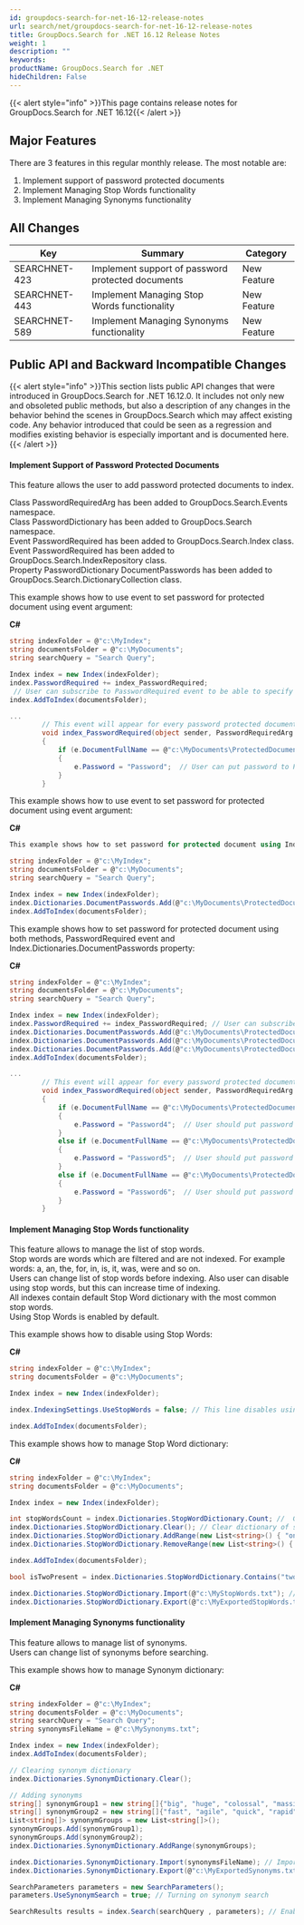 ```yaml
---
id: groupdocs-search-for-net-16-12-release-notes
url: search/net/groupdocs-search-for-net-16-12-release-notes
title: GroupDocs.Search for .NET 16.12 Release Notes
weight: 1
description: ""
keywords: 
productName: GroupDocs.Search for .NET
hideChildren: False
---
```

{{< alert style="info" >}}This page contains release notes for GroupDocs.Search for .NET 16.12{{< /alert >}}

## Major Features

There are 3 features in this regular monthly release. The most notable are:

1.  Implement support of password protected documents
2.  Implement Managing Stop Words functionality
3.  Implement Managing Synonyms functionality

## All Changes

| Key | Summary | Category |
| --- | --- | --- |
| SEARCHNET-423 | Implement support of password protected documents | New Feature |
| SEARCHNET-443 | Implement Managing Stop Words functionality | New Feature |
| SEARCHNET-589 | Implement Managing Synonyms functionality | New Feature |

## Public API and Backward Incompatible Changes

{{< alert style="info" >}}This section lists public API changes that were introduced in GroupDocs.Search for .NET 16.12.0. It includes not only new and obsoleted public methods, but also a description of any changes in the behavior behind the scenes in GroupDocs.Search which may affect existing code. Any behavior introduced that could be seen as a regression and modifies existing behavior is especially important and is documented here.{{< /alert >}}

#### Implement Support of Password Protected Documents

This feature allows the user to add password protected documents to index.

Class PasswordRequiredArg has been added to GroupDocs.Search.Events namespace.  
Class PasswordDictionary has been added to GroupDocs.Search namespace.  
Event PasswordRequired has been added to GroupDocs.Search.Index class.  
Event PasswordRequired has been added to GroupDocs.Search.IndexRepository class.  
Property PasswordDictionary DocumentPasswords has been added to GroupDocs.Search.DictionaryCollection class.

This example shows how to use event to set password for protected document using event argument:

**C#**

```csharp
string indexFolder = @"c:\MyIndex";
string documentsFolder = @"c:\MyDocuments";
string searchQuery = "Search Query";

Index index = new Index(indexFolder);
index.PasswordRequired += index_PasswordRequired;
 // User can subscribe to PasswordRequired event to be able to specify a password
index.AddToIndex(documentsFolder);

...
        // This event will appear for every password protected document
        void index_PasswordRequired(object sender, PasswordRequiredArg e)
        {
            if (e.DocumentFullName == @"c:\MyDocuments\ProtectedDocument.doc")
            {
                e.Password = "Password";  // User can put password to Password field of event argument
            }
        }


```

This example shows how to use event to set password for protected document using event argument:

**C#**

```csharp
This example shows how to set password for protected document using Index.Dictionaries.DocumentPasswords property:

string indexFolder = @"c:\MyIndex";
string documentsFolder = @"c:\MyDocuments";
string searchQuery = "Search Query";

Index index = new Index(indexFolder);
index.Dictionaries.DocumentPasswords.Add(@"c:\MyDocuments\ProtectedDocument.doc", "Password"); // User can set passwords for some documents in this property
index.AddToIndex(documentsFolder);

```

This example shows how to set password for protected document using both methods, PasswordRequired event and Index.Dictionaries.DocumentPasswords property:

**C#**

```csharp
string indexFolder = @"c:\MyIndex";
string documentsFolder = @"c:\MyDocuments";
string searchQuery = "Search Query";

Index index = new Index(indexFolder);
index.PasswordRequired += index_PasswordRequired; // User can subscribe to PasswordRequired event to be able to specify a password
index.Dictionaries.DocumentPasswords.Add(@"c:\MyDocuments\ProtectedDocument1.doc", "Password1"); // User can set passwords for some documents in this property
index.Dictionaries.DocumentPasswords.Add(@"c:\MyDocuments\ProtectedDocument2.doc", "Password2"); // User can set passwords for some documents in this property
index.Dictionaries.DocumentPasswords.Add(@"c:\MyDocuments\ProtectedDocument3.doc", "Password3"); // User can set passwords for some documents in this property
index.AddToIndex(documentsFolder);

...
        // This event will appear for every password protected document
        void index_PasswordRequired(object sender, PasswordRequiredArg e)
        {
            if (e.DocumentFullName == @"c:\MyDocuments\ProtectedDocument4.doc")
            {
                e.Password = "Password4";  // User should put password to Password field of event argument
            }
            else if (e.DocumentFullName == @"c:\MyDocuments\ProtectedDocument5.doc")
            {
                e.Password = "Password5";  // User should put password to Password field of event argument
            }
            else if (e.DocumentFullName == @"c:\MyDocuments\ProtectedDocument6.doc")
            {
                e.Password = "Password6";  // User should put password to Password field of event argument
            }
        }

```

#### Implement Managing Stop Words functionality

This feature allows to manage the list of stop words.  
Stop words are words which are filtered and are not indexed. For example words: a, an, the, for, in, is, it, was, were and so on.  
Users can change list of stop words before indexing. Also user can disable using stop words, but this can increase time of indexing.  
All indexes contain default Stop Word dictionary with the most common stop words.  
Using Stop Words is enabled by default.

This example shows how to disable using Stop Words:

**C#**

```csharp
string indexFolder = @"c:\MyIndex";
string documentsFolder = @"c:\MyDocuments";

Index index = new Index(indexFolder);

index.IndexingSettings.UseStopWords = false; // This line disables using stop words and all of the words in documents will be indexed

index.AddToIndex(documentsFolder);

```

This example shows how to manage Stop Word dictionary:

**C#**

```csharp
string indexFolder = @"c:\MyIndex";
string documentsFolder = @"c:\MyDocuments";

Index index = new Index(indexFolder);

int stopWordsCount = index.Dictionaries.StopWordDictionary.Count; //  Get count of stop words
index.Dictionaries.StopWordDictionary.Clear(); // Clear dictionary of stop words
index.Dictionaries.StopWordDictionary.AddRange(new List<string>() { "one", "Two", "three" }); // Add several stop words to dictionary. Words are case insensitive.
index.Dictionaries.StopWordDictionary.RemoveRange(new List<string>() { "one", "three" }); //  Remove stop words from dictionary. Words which are absent will be ignored.

index.AddToIndex(documentsFolder);

bool isTwoPresent = index.Dictionaries.StopWordDictionary.Contains("two");

index.Dictionaries.StopWordDictionary.Import(@"c:\MyStopWords.txt"); // Import stop words from file. Existing stop words are staying.
index.Dictionaries.StopWordDictionary.Export(@"c:\MyExportedStopWords.txt"); // Export stop words to file


```

#### Implement Managing Synonyms functionality

This feature allows to manage list of synonyms.  
Users can change list of synonyms before searching.

This example shows how to manage Synonym dictionary:

**C#**

```csharp
string indexFolder = @"c:\MyIndex";
string documentsFolder = @"c:\MyDocuments";
string searchQuery = "Search Query";
string synonymsFileName = @"c:\MySynonyms.txt";

Index index = new Index(indexFolder);
index.AddToIndex(documentsFolder);

// Clearing synonym dictionary
index.Dictionaries.SynonymDictionary.Clear();

// Adding synonyms
string[] synonymGroup1 = new string[]{"big", "huge", "colossal", "massive" };
string[] synonymGroup2 = new string[]{"fast", "agile", "quick", "rapid", "swift" };
List<string[]> synonymGroups = new List<string[]>();
synonymGroups.Add(synonymGroup1);
synonymGroups.Add(synonymGroup2);
index.Dictionaries.SynonymDictionary.AddRange(synonymGroups);

index.Dictionaries.SynonymDictionary.Import(synonymsFileName); // Import synonyms from file. Existing synonyms are staying.
index.Dictionaries.SynonymDictionary.Export(@"c:\MyExportedSynonyms.txt"); // Export synonyms to file

SearchParameters parameters = new SearchParameters();
parameters.UseSynonymSearch = true; // Turning on synonym search

SearchResults results = index.Search(searchQuery , parameters); // Enable synonym search in parameters

```
